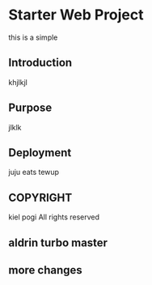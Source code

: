 # Starter Web Project

this is a simple

## Introduction
khjlkjl
## Purpose
jlklk
## Deployment
juju eats tewup

## COPYRIGHT
kiel pogi All rights reserved

## aldrin turbo master

## more changes
